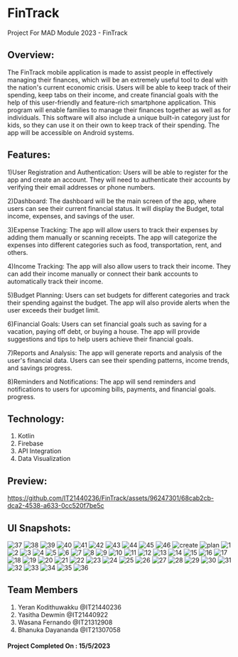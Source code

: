 # FinTrack
Project For MAD Module 2023 - FinTrack

## Overview:
The FinTrack mobile application is made to assist people in effectively managing their finances, which will be an extremely useful tool to deal with the nation's current economic crisis. Users will be able to keep track of their spending, keep tabs on their income, and create financial goals with the help of this user-friendly and feature-rich smartphone application. This program will enable families to manage their finances together as well as for individuals.
This software will also include a unique built-in category just for kids, so they can use it on their own to keep track of their spending. The app will be accessible on Android systems.

## Features:

1)User Registration and Authentication: Users will be able to register for the app and create an account. They will need to authenticate their accounts by verifying their email addresses or phone numbers.

2)Dashboard: The dashboard will be the main screen of the app, where users can see their current financial status. It will display the Budget, total income, expenses, and savings of the user.

3)Expense Tracking: The app will allow users to track their expenses by adding them manually or scanning receipts. The app will categorize the expenses into different categories such as food, transportation, rent, and others.

4)Income Tracking: The app will also allow users to track their income. They can add their income manually or connect their bank accounts to automatically track their income.

5)Budget Planning: Users can set budgets for different categories and track their spending against the budget. The app will also provide alerts when the user exceeds their budget limit.

6)Financial Goals: Users can set financial goals such as saving for a vacation, paying off debt, or buying a house. The app will provide suggestions and tips to help users achieve their financial goals.

7)Reports and Analysis: The app will generate reports and analysis of the user's financial data. Users can see their spending patterns, income trends, and savings progress.

8)Reminders and Notifications: The app will send reminders and notifications to users for upcoming bills, payments, and financial goals.
progress.

## Technology:
1.	Kotlin
2.	Firebase
3.	API Integration
4.	Data Visualization


## Preview:


https://github.com/IT21440236/FinTrack/assets/96247301/68cab2cb-dca2-4538-a633-0cc520f7be5c




## UI Snapshots:
![37](https://github.com/IT21440236/FinTrack/assets/96247301/cffcb8dc-6e8a-4311-9c54-ba3787f5aa1c)
![38](https://github.com/IT21440236/FinTrack/assets/96247301/2293a1c3-2e2e-4f41-886b-4e8a303109c3)
![39](https://github.com/IT21440236/FinTrack/assets/96247301/72e72c0e-2662-4e86-b7f0-5896f999961d)
![40](https://github.com/IT21440236/FinTrack/assets/96247301/7755e5f5-0a77-4944-b371-f0a3d5b72f58)
![41](https://github.com/IT21440236/FinTrack/assets/96247301/51f327cc-4111-440b-b47a-1a8a53c019ad)
![42](https://github.com/IT21440236/FinTrack/assets/96247301/6030a863-8b32-4c93-8fcc-4e7ef226850c)
![43](https://github.com/IT21440236/FinTrack/assets/96247301/97b80f7f-4738-4332-a8dc-d6e760f24759)
![44](https://github.com/IT21440236/FinTrack/assets/96247301/f04ce7f6-ec5b-4b17-a3ce-8fe16e1fcdc1)
![45](https://github.com/IT21440236/FinTrack/assets/96247301/6af137e4-0433-4a5c-a39d-be76f937f3a9)
![46](https://github.com/IT21440236/FinTrack/assets/96247301/3aa62afe-79a2-4dd0-9828-18d3225ef1f4)
![create](https://github.com/IT21440236/FinTrack/assets/96247301/1533f525-5a3f-4a6b-a628-c39f64aead90)
![plan](https://github.com/IT21440236/FinTrack/assets/96247301/d496038a-5ea1-440a-8cf6-6e23aaab20ec)
![1](https://github.com/IT21440236/FinTrack/assets/96247301/5fbab767-8ccc-4006-aefd-3c4db2daec13)
![2](https://github.com/IT21440236/FinTrack/assets/96247301/f9396c7e-31f1-450b-abc9-39673401d944)
![3](https://github.com/IT21440236/FinTrack/assets/96247301/f56df986-6a33-40a8-a452-1c250372df21)
![4](https://github.com/IT21440236/FinTrack/assets/96247301/efa9087c-0472-4a09-ae69-f15064456532)
![5](https://github.com/IT21440236/FinTrack/assets/96247301/ca27499e-1d96-4d92-85a6-e7f00a433b8a)
![6](https://github.com/IT21440236/FinTrack/assets/96247301/f972d07d-8018-45fe-ad70-bba8e673730c)
![7](https://github.com/IT21440236/FinTrack/assets/96247301/d158e642-e9c8-42e9-a453-dc1c6ff8879f)
![8](https://github.com/IT21440236/FinTrack/assets/96247301/bd6dac0f-f53c-4f0b-965a-4f52012f7a98)
![9](https://github.com/IT21440236/FinTrack/assets/96247301/0f4cb77f-cb2a-4f37-a285-1ec11cc81e06)
![10](https://github.com/IT21440236/FinTrack/assets/96247301/c39d594b-e708-4c86-80b2-422be0dc880e)
![11](https://github.com/IT21440236/FinTrack/assets/96247301/4f1a5378-e666-48af-aa11-8f39267700b7)
![12](https://github.com/IT21440236/FinTrack/assets/96247301/016f94bd-3440-4366-a67c-8cc769aece8b)
![13](https://github.com/IT21440236/FinTrack/assets/96247301/7cb443d6-038a-4bb2-9d29-d85def626e73)
![14](https://github.com/IT21440236/FinTrack/assets/96247301/9915d09e-bd91-46f2-b1bf-57097c475147)
![15](https://github.com/IT21440236/FinTrack/assets/96247301/77958963-dd83-4f49-8643-db48eb3f86bb)
![16](https://github.com/IT21440236/FinTrack/assets/96247301/a2d8c597-164c-43aa-9c3b-f7bdd02ed0ba)
![17](https://github.com/IT21440236/FinTrack/assets/96247301/6c0fc824-c4af-45cd-9b5c-58ce59f5112a)
![18](https://github.com/IT21440236/FinTrack/assets/96247301/e0ef991f-10a7-4bbe-a95f-ec693a840476)
![19](https://github.com/IT21440236/FinTrack/assets/96247301/8cbc59d1-629d-4bb0-92c4-d1d631c13635)
![20](https://github.com/IT21440236/FinTrack/assets/96247301/6ec55320-bf06-465b-a92b-0cabfad75d79)
![21](https://github.com/IT21440236/FinTrack/assets/96247301/e31ee41f-8d45-415c-a7ba-9507a1b9e57d)
![22](https://github.com/IT21440236/FinTrack/assets/96247301/b8b21e1d-a711-4161-9cab-2346a85e7d49)
![23](https://github.com/IT21440236/FinTrack/assets/96247301/2be31b19-0396-4055-89a2-223671dbccd7)
![24](https://github.com/IT21440236/FinTrack/assets/96247301/9eff5a37-d5d7-4a95-9885-37df75133980)
![25](https://github.com/IT21440236/FinTrack/assets/96247301/aac35775-5384-4abb-bb86-38b705f93fa6)
![26](https://github.com/IT21440236/FinTrack/assets/96247301/cc65fc7f-5442-4c24-b838-94cba14e20de)
![27](https://github.com/IT21440236/FinTrack/assets/96247301/cc820aee-26d2-4970-890a-d841bf79f6a0)
![28](https://github.com/IT21440236/FinTrack/assets/96247301/f8de8b07-8bde-45f7-a667-886b0241c390)
![29](https://github.com/IT21440236/FinTrack/assets/96247301/0a8769c0-7ecf-42fe-afed-50949944bb39)
![30](https://github.com/IT21440236/FinTrack/assets/96247301/308b70c4-682e-47ed-93ff-c241eebae7f5)
![31](https://github.com/IT21440236/FinTrack/assets/96247301/8b35e06f-4955-4d23-b88e-db15c702edf0)
![32](https://github.com/IT21440236/FinTrack/assets/96247301/65818861-2320-4643-8b85-d7990d8e63e2)
![33](https://github.com/IT21440236/FinTrack/assets/96247301/5e3fdf8f-150f-4e65-aeaf-f825b9f0dab6)
![34](https://github.com/IT21440236/FinTrack/assets/96247301/eaa5ff2c-31ec-485d-a88e-e534d36c1e35)
![35](https://github.com/IT21440236/FinTrack/assets/96247301/39385540-ffe2-46d5-a059-80580f764f48)
![36](https://github.com/IT21440236/FinTrack/assets/96247301/b36be943-f9d2-45c6-a3ae-8d34ce1d684d)

 
 ## Team Members 

1) Yeran Kodithuwakku @IT21440236
2) Yasitha Dewmin     @IT21440922
3) Wasana Fernando    @IT21312908
4) Bhanuka Dayananda  @IT21307058


#### Project Completed On : 15/5/2023




